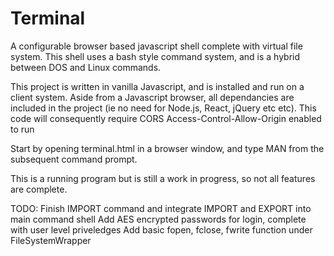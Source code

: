 # Terminal
A configurable browser based javascript shell complete with virtual file system.  This shell uses a bash style command system, and is a hybrid between DOS and Linux commands.

This project is written in vanilla Javascript, and is installed and run on a client system.  Aside from a Javascript browser, all dependancies are included in the project (ie no need for Node.js, React, jQuery etc etc).  This code will consequently require CORS Access-Control-Allow-Origin enabled to run

Start by opening terminal.html in a browser window, and type MAN from the subsequent command prompt.

This is a running program but is still a work in progress, so not all features are complete.

TODO:
  Finish IMPORT command and integrate IMPORT and EXPORT into main command shell
  Add AES encrypted passwords for login, complete with user level priveledges
  Add basic fopen, fclose, fwrite function under FileSystemWrapper
  
